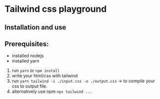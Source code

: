 # Tailwind css playground

## Installation and use

## Prerequisites:

- installed nodejs
- installed yarn

1. run <code>yarn</code> or `npm install`
2. write your html/css with tailwind
3. run `yarn tailwind -i ./input.css -o ./output.css` -> to compile your css to output file.
4. alternatively use npm `npx tailwind ...`
